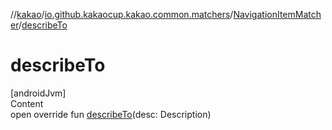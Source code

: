 //[kakao](../../../index.md)/[io.github.kakaocup.kakao.common.matchers](../index.md)/[NavigationItemMatcher](index.md)/[describeTo](describe-to.md)



# describeTo  
[androidJvm]  
Content  
open override fun [describeTo](describe-to.md)(desc: Description)  



